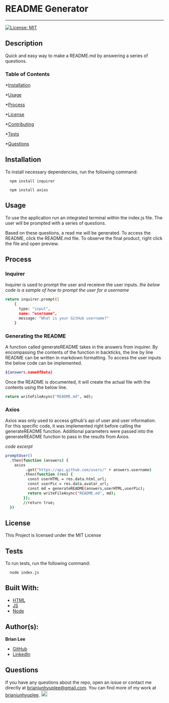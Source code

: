 
# README Generator
<hr>

[![License: MIT](https://img.shields.io/badge/License-MIT-blue.svg)](https://opensource.org/licenses/MIT)

## Description

Quick and easy way to make a README.md by answering a series of questions.

### Table of Contents

*[Installation](#installation)

*[Usage](#usage)

*[Process](#process)

*[License](#license)

*[Contributing](#contributing)

*[Tests](#tests)

*[Questions](#questions)

## Installation

To install necessary dependencies, run the following command:

```
  npm install inquirer
```

```
  npm install axios
```

## Usage
 
To use the application run an integrated terminal within the index.js file. The user will be prompted with a series of questions.

Based on these questions, a read me will be generated. To access the README, click the README.md file. To observe the final product, right click the file and open preview.

## Process

### Inquirer

Inquirer is used to prompt the user and receieve the user inputs.
*the below code is a sample of how to prompt the user for a username*

```bash
return inquirer.prompt([
    {
      type: "input",
      name: "username",
      message: "What is your GitHub username?"
    }
```

### Generating the README

A function called generateREADME takes in the answers from inquirer. By encompassing the contents of the function in backticks, the line by line README can be written in markdown formatting. 
To access the user inputs the below code can be implemented.

```bash
${answers.nameOfData}
```

Once the README is documented, it will create the actual file with the contents using the below line.

```bash
return writeFileAsync("README.md", md);
```

### Axios

Axios was only used to access github's api of user and user information. For this specific code, it was implemented right before calling the generateREADME function. Additional parameters were passed into the generateREADME function to pass in the results from Axios.

*code excerpt*

```bash
promptUser()
  .then(function (answers) {
    axios
         .get("https://api.github.com/users/" + answers.username)
        .then(function (res) {
          const userHTML = res.data.html_url;
          const userPic = res.data.avatar_url;
          const md = generateREADME(answers,userHTML,userPic);
          return writeFileAsync("README.md", md);
        });
        //return true;
  })
```

## License

This Project is licensed under the MIT License

## Tests

To run tests, run the following command:

```
  node index.js
```

## Built With:
* [HTML](https://developer.mozilla.org/en-US/docs/Web/HTML)
* [JS](https://developer.mozilla.org/en-US/docs/Web/JS)
* [Node](https://developer.mozilla.org/en-US/docs/Web/API/Node)


## Author(s):
**Brian Lee**
* [GitHub](https://github.com/brianjunhyuplee)
* [LinkedIn](https://www.linkedin.com/in/brian-lee-559208187/)


## Questions

If you have any questions about the repo, open an issue or contact me directly at [brianjunhyuplee@gmail.com](brianjunhyup@gmail.com). You can find more of my work at [brianjunhyuplee](https://github.com/brianjunhyuplee). <img src = "https://avatars3.githubusercontent.com/u/70872311?v=4" width = 20 alt = "github profile picture">
    